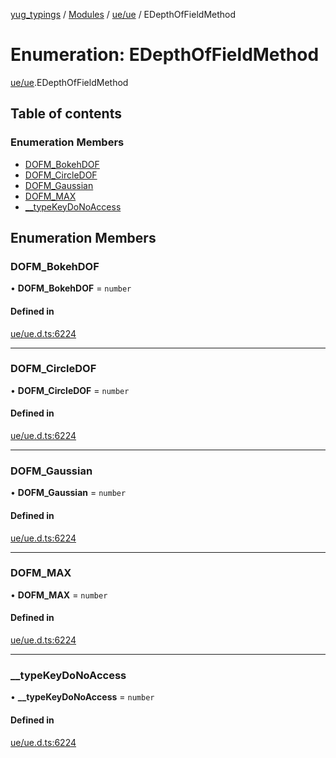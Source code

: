[yug_typings](../README.md) / [Modules](../modules.md) / [ue/ue](../modules/ue_ue.md) / EDepthOfFieldMethod

# Enumeration: EDepthOfFieldMethod

[ue/ue](../modules/ue_ue.md).EDepthOfFieldMethod

## Table of contents

### Enumeration Members

- [DOFM\_BokehDOF](ue_ue.EDepthOfFieldMethod.md#dofm_bokehdof)
- [DOFM\_CircleDOF](ue_ue.EDepthOfFieldMethod.md#dofm_circledof)
- [DOFM\_Gaussian](ue_ue.EDepthOfFieldMethod.md#dofm_gaussian)
- [DOFM\_MAX](ue_ue.EDepthOfFieldMethod.md#dofm_max)
- [\_\_typeKeyDoNoAccess](ue_ue.EDepthOfFieldMethod.md#__typekeydonoaccess)

## Enumeration Members

### DOFM\_BokehDOF

• **DOFM\_BokehDOF** = `number`

#### Defined in

[ue/ue.d.ts:6224](https://github.com/YugMetaverse/yug_typings/blob/b7d9b19/ue/ue.d.ts#L6224)

___

### DOFM\_CircleDOF

• **DOFM\_CircleDOF** = `number`

#### Defined in

[ue/ue.d.ts:6224](https://github.com/YugMetaverse/yug_typings/blob/b7d9b19/ue/ue.d.ts#L6224)

___

### DOFM\_Gaussian

• **DOFM\_Gaussian** = `number`

#### Defined in

[ue/ue.d.ts:6224](https://github.com/YugMetaverse/yug_typings/blob/b7d9b19/ue/ue.d.ts#L6224)

___

### DOFM\_MAX

• **DOFM\_MAX** = `number`

#### Defined in

[ue/ue.d.ts:6224](https://github.com/YugMetaverse/yug_typings/blob/b7d9b19/ue/ue.d.ts#L6224)

___

### \_\_typeKeyDoNoAccess

• **\_\_typeKeyDoNoAccess** = `number`

#### Defined in

[ue/ue.d.ts:6224](https://github.com/YugMetaverse/yug_typings/blob/b7d9b19/ue/ue.d.ts#L6224)
